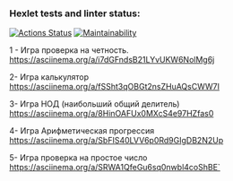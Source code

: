 ### Hexlet tests and linter status:
[![Actions Status](https://github.com/ArtyomVolkov1/frontend-project-44/workflows/hexlet-check/badge.svg)](https://github.com/ArtyomVolkov1/frontend-project-44/actions)
[![Maintainability](https://api.codeclimate.com/v1/badges/41cff24387467efca866/maintainability)](https://codeclimate.com/github/ArtyomVolkov1/frontend-project-44/maintainability)

1 - Игра проверка на четность.
  https://asciinema.org/a/i7dGFndsB21LYvUKW6NolMg6j

2- Игра калькулятор
  https://asciinema.org/a/fSSht3qOBGt2nsZHuAQsCWW7I

3- Игра НОД (наибольший общий делитель)
   https://asciinema.org/a/8HinOAFUx0MXcS4e97HZfas0

4- Игра Арифметическая прогрессия
   https://asciinema.org/a/SbFIS40LVV6p0Rd9GIgDB2N2Up

5- Игра проверка на простое число
  https://asciinema.org/a/SRWA1QfeGu6sq0nwbl4coShBE`
